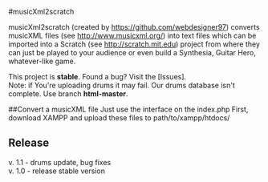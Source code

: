 #musicXml2scratch

musicXml2scratch (created by https://github.com/webdesigner97) converts musicXML files (see http://www.musicxml.org/)
into text files which can be imported into a Scratch (see http://scratch.mit.edu) project
from where they can just be played to your audience or even build a Synthesia, Guitar Hero,
whatever-like game.

This project is **stable**. Found a bug? Visit the [Issues].  
Note: if You're uploading drums it may fail. Our drums database isn't complete. Use branch **html-master**.

##Convert a musicXML file
    Just use the interface on the index.php
    First, download XAMPP and upload these files to path/to/xampp/htdocs/
    
## Release
v. 1.1 - drums update, bug fixes  
v. 1.0 - release stable version
